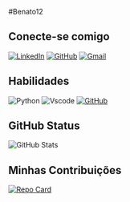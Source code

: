 #Benato12

## Conecte-se comigo
[![LinkedIn](https://img.shields.io/badge/LinkedIn-000?style=for-the-badge&logo=linkedin&logoColor=blue)](https://www.linkedin.com/in/enzo-benato-45127919b/)
[![GitHub](https://img.shields.io/badge/GitHub-000?style=for-the-badge&logo=github&logoColor=white)](https://github.com/Benato12)
[![Gmail](https://img.shields.io/badge/Gmail-000?style=for-the-badge&logo=gmail&logoColor=red)](mailto:enzobenato12@gmail.com)

## Habilidades
![Python](https://img.shields.io/badge/python-000?style=for-the-badge&logo=python&)
![Vscode](https://img.shields.io/badge/Vscode-000?style=for-the-badge&logo=visual-studio-code&)
[![GitHub](https://img.shields.io/badge/GitHub-000?style=for-the-badge&logo=github&logoColor=white)](https://github.com/SEUUSERNAME)

## GitHub Status
![GitHub Stats](https://github-readme-stats.vercel.app/api?username=Benato12&theme=transparent&bg_color=000&border_color=008000&show_icons=true&icon_color=008000&title_color=E94D5F&text_color=FFF&hide_title=true)

## Minhas Contribuições
[![Repo Card](https://github-readme-stats.vercel.app/api/pin/?username=Benato12&repo=dio-lab-open-source&bg_color=000&border_color=008000&show_icons=true&icon_color=008000&title_color=008000&text_color=FFF)](https://github.com/Benato12/dio-lab-open-source)
